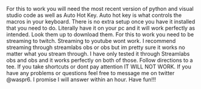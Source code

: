 For this to work you will need the most recent version of python and visual studio code as well as Auto Hot Key. Auto hot key is what controls the macros in your keyboard. There is no extra setup once you have it installed that you need to do. Literally have it on your pc and it will work perfectly as intended. Look them up to download them. For this to work you need to be streaming to twitch. Streaming to youtube wont work. I recommend streaming through streamlabs obs or obs but im pretty sure it works no matter what you stream through. I have only tested it through Streamlabs obs and obs and it works perfectly on both of those. Follow directions to a tee. If you take shortcuts or dont pay attention IT WILL NOT WORK. If you have any problems or questions feel free to message me on twitter @waspr6. I promise I will answer within an hour. Have fun!!!
